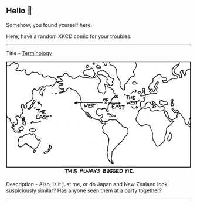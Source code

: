 ## Hello 👀

Somehow, you found yourself here.

Here, have a random XKCD comic for your troubles:

-----------------------------------

Title - [Terminology](https://xkcd.com/503)

![Terminology](./random_comic.png)

Description - Also, is it just me, or do Japan and New Zealand look suspiciously similar?  Has anyone seen them at a party together?

-----------------------------------